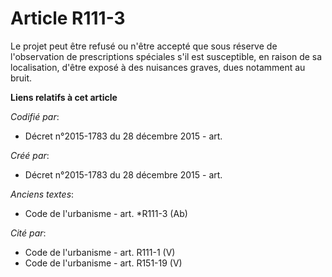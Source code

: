 # Article R111-3

Le projet peut être refusé ou n'être accepté que sous réserve de l'observation de prescriptions spéciales s'il est
susceptible, en raison de sa localisation, d'être exposé à des nuisances graves, dues notamment au bruit.

**Liens relatifs à cet article**

_Codifié par_:

  - Décret n°2015-1783 du 28 décembre 2015 - art.

_Créé par_:

  - Décret n°2015-1783 du 28 décembre 2015 - art.

_Anciens textes_:

  - Code de l'urbanisme - art. *R111-3 (Ab)

_Cité par_:

  - Code de l'urbanisme - art. R111-1 (V)
  - Code de l'urbanisme - art. R151-19 (V)
